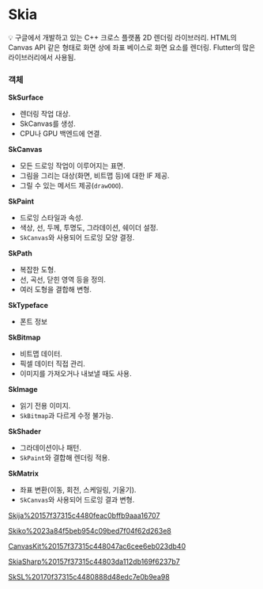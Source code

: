 # Skia

<aside>
💡 구글에서 개발하고 있는 C++ 크로스 플랫폼 2D 렌더링 라이브러리.
HTML의 Canvas API 같은 형태로 화면 상에 좌표 베이스로 화면 요소를 렌더링.
Flutter의 많은 라이브러리에서 사용됨.

</aside>

### 객체

**SkSurface**

- 렌더링 작업 대상.
- SkCanvas를 생성.
- CPU나 GPU 백엔드에 연결.

**SkCanvas**

- 모든 드로잉 작업이 이루어지는 표면.
- 그림을 그리는 대상(화면, 비트맵 등)에 대한 IF 제공.
- 그릴 수 있는 메서드 제공(`drawOOO`).

**SkPaint**

- 드로잉 스타일과 속성.
- 색상, 선, 두께, 투명도, 그라데이션, 쉐이더 설정.
- `SkCanvas`와 사용되어 드로잉 모양 결정.

**SkPath**

- 복잡한 도형.
- 선, 곡선, 닫힌 영역 등을 정의.
- 여러 도형을 결합해 변형.

**SkTypeface**

- 폰트 정보

**SkBitmap**

- 비트맵 데이터.
- 픽셀 데이터 직접 관리.
- 이미지를 가져오거나 내보낼 때도 사용.

**SkImage**

- 읽기 전용 이미지.
- `SkBitmap`과 다르게 수정 불가능.

**SkShader**

- 그라데이션이나 패턴.
- `SkPaint`와 결합해 렌더링 적용.

**SkMatrix**

- 좌표 변환(이동, 회전, 스케일링, 기울기).
- `SkCanvas`와 사용되어 드로잉 결과 변형.

[Skija%20157f37315c4480feac0bffb9aaa16707](Skija%20157f37315c4480feac0bffb9aaa16707)

[Skiko%2023a84f5beb954c09bed7f04f62d263e8](Skiko%2023a84f5beb954c09bed7f04f62d263e8)

[CanvasKit%20157f37315c448047ac6cee6eb023db40](CanvasKit%20157f37315c448047ac6cee6eb023db40)

[SkiaSharp%20157f37315c44803da112db169f6237b7](SkiaSharp%20157f37315c44803da112db169f6237b7)

[SkSL%20170f37315c4480888d48edc7e0b9ea98](SkSL%20170f37315c4480888d48edc7e0b9ea98)